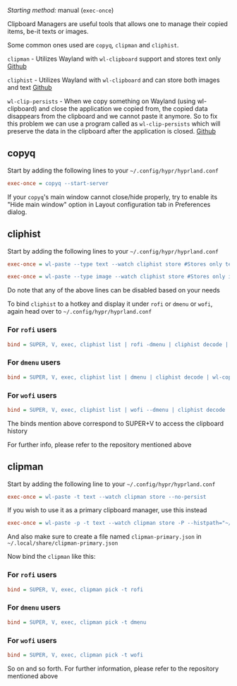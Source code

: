 _Starting method:_ manual (`exec-once`)

Clipboard Managers are useful tools that allows one to manage their copied items, be-it texts or images.

Some common ones used are `copyq`, `clipman` and `cliphist`.

`clipman` - Utilizes Wayland  with `wl-clipboard` support and stores text only [Github](https://github.com/yory8/clipman)

`cliphist` - Utilizes Wayland with `wl-clipboard` and can store both images and text [Github](https://github.com/sentriz/cliphist) 

`wl-clip-persists` - When we copy something on Wayland (using wl-clipboard) and close the application we copied from, the copied data disappears from the clipboard and we cannot paste it anymore. So to fix this problem we can use a program called as `wl-clip-persists` which will preserve the data in the clipboard after the application is closed. [Github](https://github.com/Linus789/wl-clip-persist)

## copyq

Start by adding the following lines to your `~/.config/hypr/hyprland.conf`

```ini
exec-once = copyq --start-server
```
If your `copyq`'s main window cannot close/hide properly, try to enable its "Hide main window" option in Layout configuration tab in Preferences dialog.

## cliphist

Start by adding the following lines to your `~/.config/hypr/hyprland.conf`

```ini
exec-once = wl-paste --type text --watch cliphist store #Stores only text data

exec-once = wl-paste --type image --watch cliphist store #Stores only image data
```
Do note that any of the above lines can be disabled based on your needs

To bind `cliphist` to a hotkey and display it under `rofi` or `dmenu` or `wofi`, again head over to `~/.config/hypr/hyprland.conf`

### For `rofi` users
```ini
bind = SUPER, V, exec, cliphist list | rofi -dmenu | cliphist decode | wl-copy
```

### For `dmenu` users
```ini
bind = SUPER, V, exec, cliphist list | dmenu | cliphist decode | wl-copy
```

### For `wofi` users
```ini
bind = SUPER, V, exec, cliphist list | wofi --dmenu | cliphist decode | wl-copy
```
The binds mention above correspond to SUPER+V to access the clipboard history

For further info, please refer to the repository mentioned above

## clipman  

Start by adding the following line to your `~/.config/hypr/hyprland.conf`

```ini
exec-once = wl-paste -t text --watch clipman store --no-persist
```
If you wish to use it as a primary clipboard manager, use this instead

```ini
exec-once = wl-paste -p -t text --watch clipman store -P --histpath="~/.local/share/clipman-primary.json"
```
And also make sure to create a file named `clipman-primary.json` in `~/.local/share/clipman-primary.json`

Now bind the `clipman` like this:

### For `rofi` users
```ini
bind = SUPER, V, exec, clipman pick -t rofi
```

### For `dmenu` users
```ini
bind = SUPER, V, exec, clipman pick -t dmenu
```

### For `wofi` users
```ini
bind = SUPER, V, exec, clipman pick -t wofi
```
So on and so forth. For further information, please refer to the repository mentioned above



